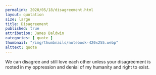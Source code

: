 ```yaml
---
permalink: 2020/05/18/disagreement.html
layout: quotation
size: large
title: Disagreement
published: true
attribution: James Baldwin
categories: [ quote ]
thumbnail: "/img/thumbnails/notebook-420x255.webp"
alttext: quote
---
```


We can disagree and still love each other unless your disagreement is rooted 
in my oppression and denial of my humanity and right to exist. 
